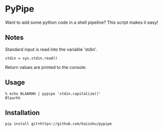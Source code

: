 PyPipe
======

Want to add some python code in a shell pipeline?
This script makes it easy!


Notes
-----
Standard input is read into the variable 'stdin'.

`stdin = sys.stdin.read()`

Return values are printed to the console.

Usage
-----

```
% echo BLAARHH | pypipe 'stdin.capitalize()'
Blaarhh
```


Installation
------------
`pip install git+https://github.com/kaizoku/pypipe`
